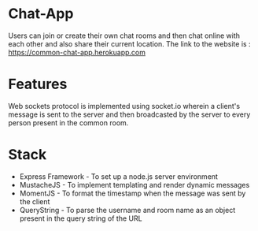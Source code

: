 # Chat-App
Users can join or create their own chat rooms and then chat online with each other and also share their current location. The link to 
the website is :
https://common-chat-app.herokuapp.com

# Features
Web sockets protocol is implemented using socket.io wherein a client's message is sent to the server and then broadcasted by the server to 
every person present in the common room.

# Stack
* Express Framework - To set up a node.js server environment
* MustacheJS - To implement templating and render dynamic messages
* MomentJS - To format the timestamp when the message was sent by the client
* QueryString - To parse the username and room name as an object present in the query string of the URL
